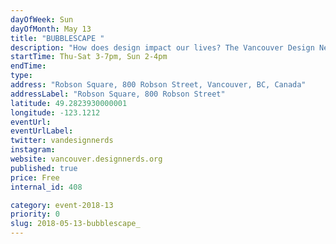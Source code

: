 ```yaml
---
dayOfWeek: Sun
dayOfMonth: May 13
title: "BUBBLESCAPE "
description: "How does design impact our lives? The Vancouver Design Nerds and Frida&Frank believe that designed public spaces of play, curiosity and conversations about the issues we care about can have big impact! Visit Bubblescape at Robson Square for 5 days of pop-up experiences. Our daily programming partners will enliven our inflatable bubble spaces, showing you first hand how they use design to create impact. Plus surprise activities and guests to be announced. Watch the nerds on Facebook, Twitter and Instagram as we reveal our BIG plans for VDW!<br> <br> Sponsored by VIVA Vancouver <br> VIVA Vancouver is a program that transforms road spaces into vibrant people spaces.<br> In collaboration with community groups, local businesses, and regional partners, VIVA facilitates short- and long-term street closures, creating public spaces for walking, lounging, and lunching."
startTime: Thu-Sat 3-7pm, Sun 2-4pm
endTime: 
type: 
address: "Robson Square, 800 Robson Street, Vancouver, BC, Canada"
addressLabel: "Robson Square, 800 Robson Street"
latitude: 49.2823930000001
longitude: -123.1212
eventUrl: 
eventUrlLabel: 
twitter: vandesignnerds
instagram: 
website: vancouver.designnerds.org
published: true
price: Free
internal_id: 408

category: event-2018-13
priority: 0
slug: 2018-05-13-bubblescape_
---
```

